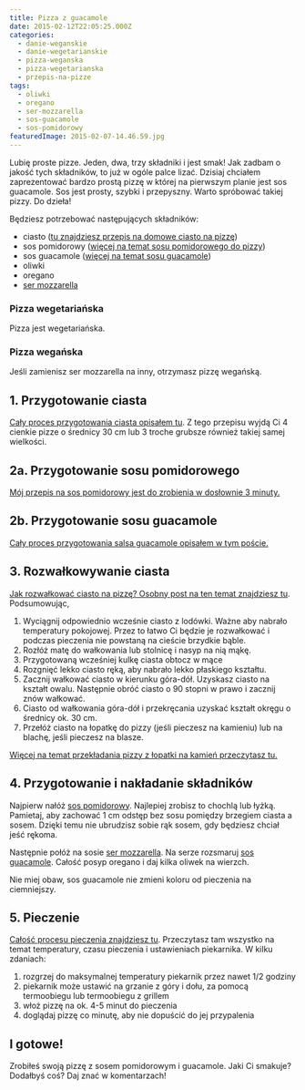 ```yaml
---
title: Pizza z guacamole
date: 2015-02-12T22:05:25.000Z
categories: 
  - danie-weganskie
  - danie-wegetarianskie
  - pizza-weganska
  - pizza-wegetarianska
  - przepis-na-pizze
tags: 
  - oliwki
  - oregano
  - ser-mozzarella
  - sos-guacamole
  - sos-pomidorowy
featuredImage: 2015-02-07-14.46.59.jpg
---
```


Lubię proste pizze. Jeden, dwa, trzy składniki i jest smak! Jak zadbam o jakość tych składników, to już w ogóle palce lizać. Dzisiaj chciałem zaprezentować bardzo prostą pizzę w której na pierwszym planie jest sos guacamole. Sos jest prosty, szybki i przepyszny. Warto spróbować takiej pizzy. Do dzieła!

Będziesz potrzebować następujących składników:

- ciasto (<a title="Przepis na ciasto na pizzę" href="/przepis-na-ciasto-na-pizze/">tu znajdziesz przepis na domowe ciasto na pizzę</a>)
- sos pomidorowy (<a title="Sos pomidorowy" href="/sos-pomidorowy/">więcej na temat sosu pomidorowego do pizzy</a>)
- sos guacamole (<a title="Sos guacamole" href="/sos-guacamole/">więcej na temat sosu guacamole</a>)
- oliwki
- oregano
- <a title="Jaki ser wybrać do pizzy?" href="/jaki-ser-wybrac-do-pizzy/">ser mozzarella</a>

### Pizza wegetariańska

Pizza jest wegetariańska.

### Pizza wegańska

Jeśli zamienisz ser mozzarella na inny, otrzymasz pizzę wegańską.

## 1\. Przygotowanie ciasta

<a title="Przepis na ciasto na pizzę" href="/przepis-na-ciasto-na-pizze/">Cały proces przygotowania ciasta opisałem tu</a>. Z tego przepisu wyjdą Ci 4 cienkie pizze o średnicy 30 cm lub 3 troche grubsze również takiej samej wielkości.

## 2a. Przygotowanie sosu pomidorowego

<a title="Sos pomidorowy" href="/sos-pomidorowy/">Mój przepis na sos pomidorowy jest do zrobienia w dosłownie 3 minuty.</a>

## 2b. Przygotowanie sosu guacamole

<a title="Sos guacamole" href="/sos-guacamole/">Cały proces przygotowania salsa guacamole opisałem w tym poście.</a>

## 3\. Rozwałkowywanie ciasta

<a title="Jak wałkować ciasto do pizzy?" href="/jak-walkowac-ciasto-pizzy/">Jak rozwałkować ciasto na pizzę? Osobny post na ten temat znajdziesz tu</a>. Podsumowując,

1. Wyciągnij odpowiednio wcześnie ciasto z lodówki. Ważne aby nabrało temperatury pokojowej. Przez to łatwo Ci będzie je rozwałkować i podczas pieczenia nie powstaną na cieście brzydkie bąble.
2. Rozłóż matę do wałkowania lub stolnicę i nasyp na nią mąkę.
3. Przygotowaną wcześniej kulkę ciasta obtocz w mące
4. Rozgnięć lekko ciasto ręką, aby nabrało lekko płaskiego kształtu.
5. Zacznij wałkować ciasto w kierunku góra-dół. Uzyskasz ciasto na kształt owalu. Następnie obróć ciasto o 90 stopni w prawo i zacznij znów wałkować.
6. Ciasto od wałkowania góra-dół i przekręcania uzyskać kształt okręgu o średnicy ok. 30 cm.
7. Przełóż ciasto na łopatkę do pizzy (jeśli pieczesz na kamieniu) lub na blachę, jeśli pieczesz na blasze.

<a title="Jak wkładać pizzę na gorący kamień?" href="/jak-wkladac-pizze-na-goracy-kamien/">Więcej na temat przekładania pizzy z łopatki na kamień przeczytasz tu.</a>

## 4\. Przygotowanie i nakładanie składników

Najpierw nałóż <a title="Sos pomidorowy" href="/sos-pomidorowy/">sos pomidorowy</a>. Najlepiej zrobisz to chochlą lub łyżką. Pamietaj, aby zachować 1 cm odstęp bez sosu pomiędzy brzegiem ciasta a sosem. Dzięki temu nie ubrudzisz sobie rąk sosem, gdy będziesz chciał jeść rękoma.

Następnie połóż na sosie <a title="Jaki ser wybrać do pizzy?" href="/jaki-ser-wybrac-do-pizzy/">ser mozzarella</a>. Na serze rozsmaruj <a title="Sos guacamole" href="/sos-guacamole/">sos guacamole</a>. Całość posyp oregano i daj kilka oliwek na wierzch.

Nie miej obaw, sos guacamole nie zmieni koloru od pieczenia na ciemniejszy.

## 5\. Pieczenie

<a title="Pieczenie pizzy" href="/pieczenie-pizzy/">Całość procesu pieczenia znajdziesz tu</a>. Przeczytasz tam wszystko na temat temperatury, czasu pieczenia i ustawieniach piekarnika. W kilku zdaniach:

1. rozgrzej do maksymalnej temperatury piekarnik przez nawet 1/2 godziny
2. piekarnik może ustawić na grzanie z góry i dołu, za pomocą termoobiegu lub termoobiegu z grillem
3. włoż pizzę na ok. 4-5 minut do pieczenia
4. doglądaj pizzę co minutę, aby nie dopuścić do jej przypalenia

## I gotowe!

Zrobiłeś swoją pizzę z sosem pomidorowym i guacamole. Jaki Ci smakuje? Dodałbyś coś? Daj znać w komentarzach!
